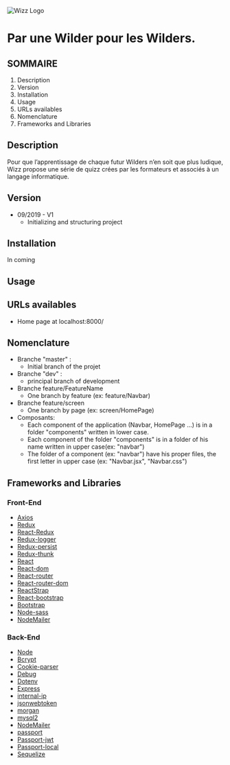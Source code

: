 


![Wizz Logo](https://nsa40.casimages.com/img/2019/09/22/190922080711548242.png)
# Par une Wilder pour les Wilders.   


## SOMMAIRE 
1. Description
2. Version
3. Installation
4. Usage
5. URLs availables
6. Nomenclature
7. Frameworks and Libraries

## Description

Pour que l’apprentissage de chaque futur Wilders n’en soit que plus ludique, Wizz propose une série de quizz crées par les formateurs et associés à un langage informatique.

## Version
* 09/2019 - V1
  * Initializing and structuring project

## Installation

In coming

## Usage

## URLs availables
* Home page at localhost:8000/

## Nomenclature
  * Branche "master" :
    * Initial branch of the projet
  * Branche "dev" :
    * principal branch of development 
  * Branche feature/FeatureName
    * One branch by feature (ex: feature/Navbar)
  * Branche feature/screen
    * One branch by page (ex: screen/HomePage) 
  * Composants: 
    * Each component of the application (Navbar, HomePage ...) is in a folder "components" written in lower case.
    * Each component of the folder "components" is in a folder of his name written in upper case(ex: "navbar")
    * The folder of a component (ex: "navbar") have his proper files, the first letter in upper case (ex: "Navbar.jsx", "Navbar.css")


## Frameworks and Libraries

### Front-End
* [Axios](https://github.com/axios/axios)
* [Redux](https://redux.js.org/)
* [React-Redux](https://github.com/reduxjs/react-redux)
* [Redux-logger](https://github.com/LogRocket/redux-logger)
* [Redux-persist](https://github.com/rt2zz/redux-persist)
* [Redux-thunk](https://github.com/reduxjs/redux-thunk)
* [React](https://fr.reactjs.org/)
* [React-dom](https://fr.reactjs.org/docs/react-dom.html)
* [React-router](https://reacttraining.com/react-router/web/guides/quick-start)
* [React-router-dom](https://reacttraining.com/react-router/web/guides/quick-start)
* [ReactStrap](https://reactstrap.github.io/)
* [React-bootstrap](https://react-bootstrap.github.io/)
* [Bootstrap](https://getbootstrap.com/)
* [Node-sass](https://github.com/sass/node-sass)
* [NodeMailer](https://nodemailer.com/about/)

### Back-End
* [Node](https://nodejs.org/en/)
* [Bcrypt](https://www.bcrypt.fr/)
* [Cookie-parser](https://www.npmjs.com/package/cookie-parser)
* [Debug](https://www.npmjs.com/package/debug)
* [Dotenv](https://github.com/motdotla/dotenv)
* [Express](https://expressjs.com/fr/)
* [internal-ip](https://www.npmjs.com/package/internal-ip)
* [jsonwebtoken](https://github.com/auth0/node-jsonwebtoken)
* [morgan](https://github.com/expressjs/morgan)
* [mysql2](https://www.npmjs.com/package/mysql2)
* [NodeMailer](https://nodemailer.com/about/)
* [passport](http://www.passportjs.org/)
* [Passport-jwt](http://www.passportjs.org/packages/passport-jwt/)
* [Passport-local](http://www.passportjs.org/packages/passport-local/)
* [Sequelize](https://sequelize.org/)





